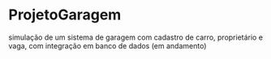 # ProjetoGaragem
simulação de um sistema de garagem com cadastro de carro, proprietário e vaga, com integração em banco de dados (em andamento)
